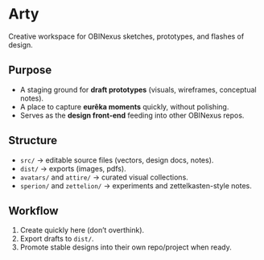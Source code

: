 # Arty

Creative workspace for OBINexus sketches, prototypes, and flashes of design.

## Purpose
- A staging ground for **draft prototypes** (visuals, wireframes, conceptual notes).
- A place to capture **eurêka moments** quickly, without polishing.
- Serves as the **design front-end** feeding into other OBINexus repos.

## Structure
- `src/` → editable source files (vectors, design docs, notes).
- `dist/` → exports (images, pdfs).
- `avatars/` and `attire/` → curated visual collections.
- `sperion/` and `zettelion/` → experiments and zettelkasten-style notes.

## Workflow
1. Create quickly here (don’t overthink).
2. Export drafts to `dist/`.
3. Promote stable designs into their own repo/project when ready.
